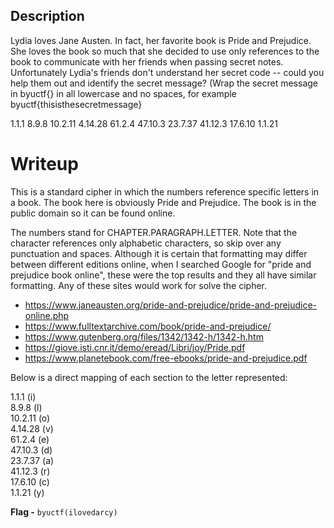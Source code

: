 ## Description
Lydia loves Jane Austen. In fact, her favorite book is Pride and Prejudice. She loves the book so much that she decided to use only references to the book to communicate with her friends when passing secret notes. Unfortunately Lydia's friends don't understand her secret code -- could you help them out and identify the secret message? (Wrap the secret message in byuctf{} in all lowercase and no spaces, for example byuctf{thisisthesecretmessage}

1.1.1 8.9.8 10.2.11 4.14.28  61.2.4  47.10.3  23.7.37  41.12.3 17.6.10 1.1.21

# Writeup

This is a standard cipher in which the numbers reference specific letters in a book. The book here is obviously Pride and Prejudice. The book is in the public domain so it can be found online. 

The numbers stand for CHAPTER.PARAGRAPH.LETTER. Note that the character references only alphabetic characters, so skip over any punctuation and spaces. Although it is certain that formatting may differ between different editions online, when I searched Google for "pride and prejudice book online", these were the top results and they all have similar formatting. Any of these sites would work for solve the cipher.

* https://www.janeausten.org/pride-and-prejudice/pride-and-prejudice-online.php
* https://www.fulltextarchive.com/book/pride-and-prejudice/
* https://www.gutenberg.org/files/1342/1342-h/1342-h.htm
* https://giove.isti.cnr.it/demo/eread/Libri/joy/Pride.pdf
* https://www.planetebook.com/free-ebooks/pride-and-prejudice.pdf

Below is a direct mapping of each section to the letter represented:

1.1.1 (i) <br>
8.9.8 (l) <br>
10.2.11 (o) <br>
4.14.28 (v) <br>
61.2.4 (e) <br>
47.10.3 (d) <br>
23.7.37 (a) <br>
41.12.3 (r) <br>
17.6.10 (c) <br>
1.1.21 (y) <br>

**Flag -** ```byuctf(ilovedarcy)```
